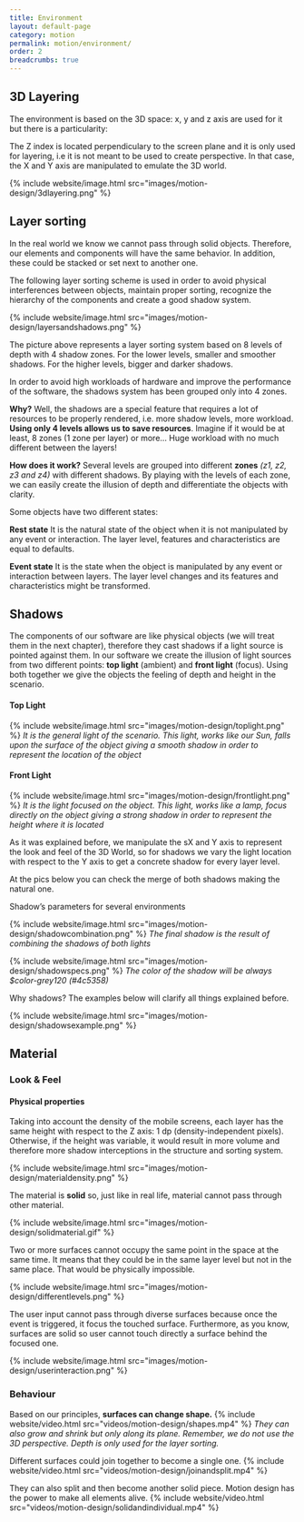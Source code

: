 ```yaml
---
title: Environment
layout: default-page
category: motion
permalink: motion/environment/
order: 2
breadcrumbs: true
---
```


## 3D Layering

The environment is based on the 3D space: x, y and z axis are used for it but there is a particularity:

The Z index is located perpendiculary to the screen plane and it is only used for layering, i.e it is not meant to be used to create perspective. In that case, the X and Y axis are manipulated to emulate the 3D world.

[comment]: <> (3D Layering [PNG])
{% include website/image.html src="images/motion-design/3dlayering.png" %}

## Layer sorting

In the real world we know we cannot pass through solid objects. Therefore, our elements and components will have the same behavior. In addition, these could be stacked or set next to another one.

The following layer sorting scheme is used in order to avoid physical interferences between objects, maintain proper sorting, recognize the hierarchy of the components and create a good shadow system.

[comment]: <> (Layers and shadows [PNG])
{% include website/image.html src="images/motion-design/layersandshadows.png" %}

The picture above represents a layer sorting system based on 8 levels of depth with 4 shadow zones. For the lower levels, smaller and smoother shadows. For the higher levels, bigger and darker shadows.

In order to avoid high workloads of hardware and improve the performance of the software, the shadows system has been grouped only into 4 zones.

**Why?** Well, the shadows are a special feature that requires a lot of resources to be properly rendered, i.e. more shadow levels, more workload. **Using only 4 levels allows us to save resources**. Imagine if it would be at least, 8 zones (1 zone per layer) or more… Huge workload with no much different between the layers!

**How does it work?** Several levels are grouped into different **zones** _(z1, z2, z3 and z4)_ with different shadows. By playing with the levels of each zone, we can easily create the illusion of depth and differentiate the objects with clarity.

Some objects have two different states:

**Rest state**
It is the natural state of the object when it is not manipulated by any event or interaction. The layer level, features and characteristics are equal to defaults.

**Event state**
It is the state when the object is manipulated by any event or interaction between layers. The layer level changes and its features and characteristics might be transformed.

## Shadows

The components of our software are like physical objects (we will treat them in the next chapter), therefore they cast shadows if a light source is pointed against them. In our software we create the illusion of light sources from two different points: **top light** (ambient) and **front light** (focus). Using both together we give the objects the feeling of depth and height in the scenario.

#### Top Light

[comment]: <> (Top Light [PNG])
{% include website/image.html src="images/motion-design/toplight.png" %}
_It is the general light of the scenario. This light, works like our Sun, falls upon the surface of the object giving a smooth shadow in order to represent the location of the object_

#### Front Light

[comment]: <> (Front Light [PNG])
{% include website/image.html src="images/motion-design/frontlight.png" %}
_It is the light focused on the object. This light, works like a lamp, focus directly on the object giving a strong shadow in order to represent the height where it is located_

As it was explained before, we manipulate the sX and Y axis to represent the look and feel of the 3D World, so for shadows we vary the light location with respect to the Y axis to get a concrete shadow for every layer level.

At the pics below you can check the merge of both shadows making the natural one.

Shadow’s parameters for several environments

[comment]: <> (Shadows merge [PNG])
{% include website/image.html src="images/motion-design/shadowcombination.png" %}
_The final shadow is the result of combining the shadows of both lights_

[comment]: <> (Shadows specs [PNG])
{% include website/image.html src="images/motion-design/shadowspecs.png" %}
_The color of the shadow will be always $color-grey120 (#4c5358)_

Why shadows? The examples below will clarify all things explained before.

[comment]: <> (Shadows example [PNG])
{% include website/image.html src="images/motion-design/shadowsexample.png" %}

## Material
### Look & Feel

#### Physical properties

Taking into account the density of the mobile screens, each layer has the same height with respect to the Z axis: 1 dp (density-independent pixels). Otherwise, if the height was variable, it would result in more volume and therefore more shadow interceptions in the structure and sorting system.

[comment]: <> (Material density [PNG])
{% include website/image.html src="images/motion-design/materialdensity.png" %}

The material is **solid** so, just like in real life, material cannot pass through other material.

[comment]: <> (Solid material [GIF])
{% include website/image.html src="images/motion-design/solidmaterial.gif" %}

Two or more surfaces cannot occupy the same point in the space at the same time. It means that they could be in the same layer level but not in the same place. That would be physically impossible.

[comment]: <> (Different levels [PNG])
{% include website/image.html src="images/motion-design/differentlevels.png" %}

The user input cannot pass through diverse surfaces because once the event is triggered, it focus the touched surface. Furthermore, as you know, surfaces are solid so user cannot touch directly a surface behind the focused one.

[comment]: <> (User interaction [PNG])
{% include website/image.html src="images/motion-design/userinteraction.png" %}

### Behaviour
Based on our principles, **surfaces can change shape.**
{% include website/video.html src="videos/motion-design/shapes.mp4" %}
_They can also grow and shrink but only along its plane. Remember, we do not use the 3D perspective. Depth is only used for the layer sorting._


Different surfaces could join together to become a single one.
{% include website/video.html src="videos/motion-design/joinandsplit.mp4" %}

They can also split and then become another solid piece. Motion design has the power to make all elements alive.
{% include website/video.html src="videos/motion-design/solidandindividual.mp4" %}
